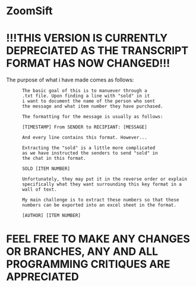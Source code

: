 # ZoomSift

# !!!THIS VERSION IS CURRENTLY DEPRECIATED AS THE TRANSCRIPT FORMAT HAS NOW CHANGED!!!

The purpose of what i have made comes as follows:

          The basic goal of this is to manuever through a
          .txt file. Upon finding a line with "sold" in it
          i want to document the name of the person who sent
          the message and what item number they have purchased.
          
          The formatting for the message is usually as follows:
          
          [TIMESTAMP] From SENDER to RECIPIANT: [MESSAGE]
         
          And every line contains this format. However...
          
          Extracting the "sold" is a little more complicated
          as we have instructed the senders to send "sold" in
          the chat in this format.
          
          SOLD [ITEM NUMBER]
          
          Unfortunately, they may put it in the reverse order or explain 
          specifically what they want surrounding this key format in a
          wall of text.
          
          My main challenge is to extract these numbers so that these
          numbers can be exported into an excel sheet in the format.
          
          [AUTHOR] [ITEM NUMBER]
          
  # FEEL FREE TO MAKE ANY CHANGES OR BRANCHES, ANY AND ALL PROGRAMMING CRITIQUES ARE APPRECIATED
          
